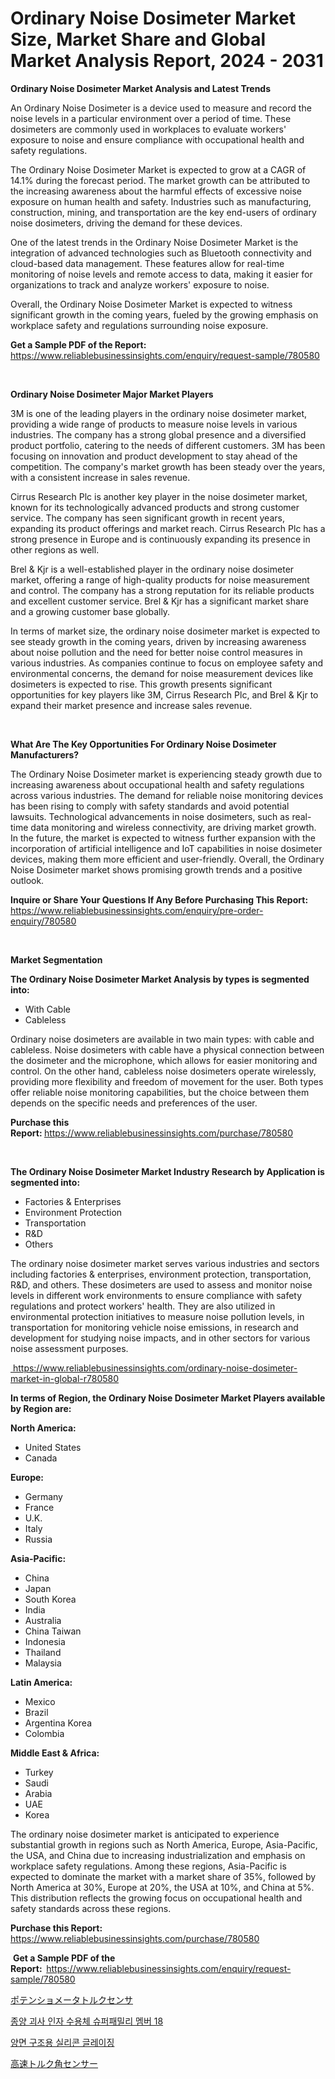 <p><h1>Ordinary Noise Dosimeter Market Size, Market Share and Global Market Analysis Report, 2024 - 2031</h1></p><p><strong>Ordinary Noise Dosimeter Market Analysis and Latest Trends</strong></p>
<p><p>An Ordinary Noise Dosimeter is a device used to measure and record the noise levels in a particular environment over a period of time. These dosimeters are commonly used in workplaces to evaluate workers' exposure to noise and ensure compliance with occupational health and safety regulations.</p><p>The Ordinary Noise Dosimeter Market is expected to grow at a CAGR of 14.1% during the forecast period. The market growth can be attributed to the increasing awareness about the harmful effects of excessive noise exposure on human health and safety. Industries such as manufacturing, construction, mining, and transportation are the key end-users of ordinary noise dosimeters, driving the demand for these devices.</p><p>One of the latest trends in the Ordinary Noise Dosimeter Market is the integration of advanced technologies such as Bluetooth connectivity and cloud-based data management. These features allow for real-time monitoring of noise levels and remote access to data, making it easier for organizations to track and analyze workers' exposure to noise.</p><p>Overall, the Ordinary Noise Dosimeter Market is expected to witness significant growth in the coming years, fueled by the growing emphasis on workplace safety and regulations surrounding noise exposure.</p></p>
<p><strong>Get a Sample PDF of the Report:&nbsp;</strong> <a href="https://www.reliablebusinessinsights.com/enquiry/request-sample/780580">https://www.reliablebusinessinsights.com/enquiry/request-sample/780580</a></p>
<p>&nbsp;</p>
<p><strong>Ordinary Noise Dosimeter Major Market Players</strong></p>
<p><p>3M is one of the leading players in the ordinary noise dosimeter market, providing a wide range of products to measure noise levels in various industries. The company has a strong global presence and a diversified product portfolio, catering to the needs of different customers. 3M has been focusing on innovation and product development to stay ahead of the competition. The company's market growth has been steady over the years, with a consistent increase in sales revenue.</p><p>Cirrus Research Plc is another key player in the noise dosimeter market, known for its technologically advanced products and strong customer service. The company has seen significant growth in recent years, expanding its product offerings and market reach. Cirrus Research Plc has a strong presence in Europe and is continuously expanding its presence in other regions as well.</p><p>Brel & Kjr is a well-established player in the ordinary noise dosimeter market, offering a range of high-quality products for noise measurement and control. The company has a strong reputation for its reliable products and excellent customer service. Brel & Kjr has a significant market share and a growing customer base globally.</p><p>In terms of market size, the ordinary noise dosimeter market is expected to see steady growth in the coming years, driven by increasing awareness about noise pollution and the need for better noise control measures in various industries. As companies continue to focus on employee safety and environmental concerns, the demand for noise measurement devices like dosimeters is expected to rise. This growth presents significant opportunities for key players like 3M, Cirrus Research Plc, and Brel & Kjr to expand their market presence and increase sales revenue.</p></p>
<p>&nbsp;</p>
<p><strong>What Are The Key Opportunities For Ordinary Noise Dosimeter Manufacturers?</strong></p>
<p><p>The Ordinary Noise Dosimeter market is experiencing steady growth due to increasing awareness about occupational health and safety regulations across various industries. The demand for reliable noise monitoring devices has been rising to comply with safety standards and avoid potential lawsuits. Technological advancements in noise dosimeters, such as real-time data monitoring and wireless connectivity, are driving market growth. In the future, the market is expected to witness further expansion with the incorporation of artificial intelligence and IoT capabilities in noise dosimeter devices, making them more efficient and user-friendly. Overall, the Ordinary Noise Dosimeter market shows promising growth trends and a positive outlook.</p></p>
<p><strong>Inquire or Share Your Questions If Any Before Purchasing This Report:</strong> <a href="https://www.reliablebusinessinsights.com/enquiry/pre-order-enquiry/780580">https://www.reliablebusinessinsights.com/enquiry/pre-order-enquiry/780580</a></p>
<p>&nbsp;</p>
<p><strong>Market Segmentation</strong></p>
<p><strong>The Ordinary Noise Dosimeter Market Analysis by types is segmented into:</strong></p>
<p><ul><li>With Cable</li><li>Cableless</li></ul></p>
<p><p>Ordinary noise dosimeters are available in two main types: with cable and cableless. Noise dosimeters with cable have a physical connection between the dosimeter and the microphone, which allows for easier monitoring and control. On the other hand, cableless noise dosimeters operate wirelessly, providing more flexibility and freedom of movement for the user. Both types offer reliable noise monitoring capabilities, but the choice between them depends on the specific needs and preferences of the user.</p></p>
<p><strong>Purchase this Report:&nbsp;</strong><a href="https://www.reliablebusinessinsights.com/purchase/780580">https://www.reliablebusinessinsights.com/purchase/780580</a></p>
<p>&nbsp;</p>
<p><strong>The Ordinary Noise Dosimeter Market Industry Research by Application is segmented into:</strong></p>
<p><ul><li>Factories & Enterprises</li><li>Environment Protection</li><li>Transportation</li><li>R&D</li><li>Others</li></ul></p>
<p><p>The ordinary noise dosimeter market serves various industries and sectors including factories & enterprises, environment protection, transportation, R&D, and others. These dosimeters are used to assess and monitor noise levels in different work environments to ensure compliance with safety regulations and protect workers' health. They are also utilized in environmental protection initiatives to measure noise pollution levels, in transportation for monitoring vehicle noise emissions, in research and development for studying noise impacts, and in other sectors for various noise assessment purposes.</p></p>
<p><a href="https://www.reliablebusinessinsights.com/ordinary-noise-dosimeter-market-in-global-r780580">&nbsp;https://www.reliablebusinessinsights.com/ordinary-noise-dosimeter-market-in-global-r780580</a></p>
<p><strong>In terms of Region, the Ordinary Noise Dosimeter Market Players available by Region are:</strong></p>
<p>
    <p> <strong> North America: </strong>
        <ul>
            <li>United States</li>
            <li>Canada</li>
        </ul>
        </p> 
    <p> <strong> Europe: </strong>
        <ul>
            <li>Germany</li>
            <li>France</li>
            <li>U.K.</li>
            <li>Italy</li>
            <li>Russia</li>
        </ul>
        </p> 
    <p> <strong> Asia-Pacific: </strong>
        <ul>
            <li>China</li>
            <li>Japan</li>
            <li>South Korea</li>
            <li>India</li>
            <li>Australia</li>
            <li>China Taiwan</li>
            <li>Indonesia</li>
            <li>Thailand</li>
            <li>Malaysia</li>
        </ul>
        </p> 
    <p> <strong> Latin America: </strong>
        <ul>
            <li>Mexico</li>
            <li>Brazil</li>
            <li>Argentina Korea</li>
            <li>Colombia</li>
        </ul>
        </p> 
    <p> <strong> Middle East & Africa: </strong>
        <ul>
            <li>Turkey</li>
            <li>Saudi</li>
            <li>Arabia</li>
            <li>UAE</li>
            <li>Korea</li>
        </ul>
    </p>
    </p>
<p><p>The ordinary noise dosimeter market is anticipated to experience substantial growth in regions such as North America, Europe, Asia-Pacific, the USA, and China due to increasing industrialization and emphasis on workplace safety regulations. Among these regions, Asia-Pacific is expected to dominate the market with a market share of 35%, followed by North America at 30%, Europe at 20%, the USA at 10%, and China at 5%. This distribution reflects the growing focus on occupational health and safety standards across these regions.</p></p>
<p><strong>Purchase this Report: </strong><a href="https://www.reliablebusinessinsights.com/purchase/780580">https://www.reliablebusinessinsights.com/purchase/780580</a></p>
<p>&nbsp;<strong>Get a Sample PDF of the Report:&nbsp;&nbsp;</strong><a href="https://www.reliablebusinessinsights.com/enquiry/request-sample/780580">https://www.reliablebusinessinsights.com/enquiry/request-sample/780580</a></p>
<p><strong></strong></p>
<p><p><a href="https://github.com/reliezer65/Market-Research-Report-List-1/blob/main/4093027110402.md">ポテンショメータトルクセンサ</a></p><p><a href="https://github.com/hzumrdvas204296/Market-Research-Report-List-2/blob/main/8425153105153.md">종양 괴사 인자 수용체 슈퍼패밀리 멤버 18</a></p><p><a href="https://github.com/apple8975768/Market-Research-Report-List-1/blob/main/4377946105152.md">양면 구조용 실리콘 글레이징</a></p><p><a href="https://github.com/RodHoppe07/Market-Research-Report-List-2/blob/main/4674347110401.md">高速トルク角センサー</a></p></p>